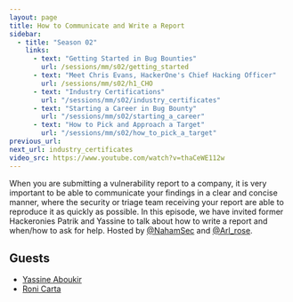 ```yaml
---
layout: page
title: How to Communicate and Write a Report
sidebar:
  - title: "Season 02"
    links:
      - text: "Getting Started in Bug Bounties"
        url: /sessions/mm/s02/getting_started
      - text: "Meet Chris Evans, HackerOne's Chief Hacking Officer"
        url: /sessions/mm/s02/h1_CHO
      - text: "Industry Certifications"
        url: "/sessions/mm/s02/industry_certificates"
      - text: "Starting a Career in Bug Bounty"
        url: "/sessions/mm/s02/starting_a_career"        
      - text: "How to Pick and Approach a Target"
        url: "/sessions/mm/s02/how_to_pick_a_target"   
previous_url: 
next_url: industry_certificates
video_src: https://www.youtube.com/watch?v=thaCeWE112w
---
```


When you are submitting a vulnerability report to a company, it is very important to be able to communicate your findings in a clear and concise manner, where the security or triage team receiving your report are able to reproduce it as quickly as possible. In this episode, we have invited former Hackeronies Patrik and Yassine to talk about how to write a report and when/how to ask for help. Hosted by [@NahamSec](https://twitter.com/NahamSec) and [@Arl_rose](https://twitter.com/arl_rose).

Guests
-----------------

- [Yassine Aboukir](twitter.com/yassineaboukir)
- [Roni Carta](twitter.com/0xlupin)